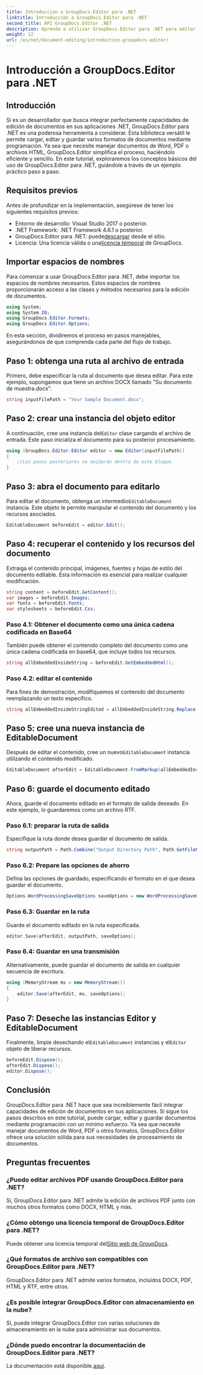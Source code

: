 ```yaml
---
title: Introducción a GroupDocs.Editor para .NET
linktitle: Introducción a GroupDocs.Editor para .NET
second_title: API GroupDocs.Editor .NET
description: Aprenda a utilizar GroupDocs.Editor para .NET para editar documentos mediante programación con esta guía detallada paso a paso.
weight: 12
url: /es/net/document-editing/introduction-groupdocs-editor/
---
```


# Introducción a GroupDocs.Editor para .NET

## Introducción 
Si es un desarrollador que busca integrar perfectamente capacidades de edición de documentos en sus aplicaciones .NET, GroupDocs.Editor para .NET es una poderosa herramienta a considerar. Esta biblioteca versátil le permite cargar, editar y guardar varios formatos de documentos mediante programación. Ya sea que necesite manejar documentos de Word, PDF o archivos HTML, GroupDocs.Editor simplifica el proceso, haciéndolo eficiente y sencillo. En este tutorial, exploraremos los conceptos básicos del uso de GroupDocs.Editor para .NET, guiándole a través de un ejemplo práctico paso a paso.
## Requisitos previos
Antes de profundizar en la implementación, asegúrese de tener los siguientes requisitos previos:
- Entorno de desarrollo: Visual Studio 2017 o posterior.
- .NET Framework: .NET Framework 4.6.1 o posterior.
-  GroupDocs.Editor para .NET: puede[descargar](https://releases.groupdocs.com/editor/net/) desde el sitio.
-  Licencia: Una licencia válida o una[licencia temporal](https://purchase.groupdocs.com/temporary-license/) de GroupDocs.
## Importar espacios de nombres
Para comenzar a usar GroupDocs.Editor para .NET, debe importar los espacios de nombres necesarios. Estos espacios de nombres proporcionarán acceso a las clases y métodos necesarios para la edición de documentos.
```csharp
using System;
using System.IO;
using GroupDocs.Editor.Formats;
using GroupDocs.Editor.Options;
```

En esta sección, dividiremos el proceso en pasos manejables, asegurándonos de que comprenda cada parte del flujo de trabajo.
## Paso 1: obtenga una ruta al archivo de entrada
Primero, debe especificar la ruta al documento que desea editar. Para este ejemplo, supongamos que tiene un archivo DOCX llamado "Su documento de muestra.docx".
```csharp
string inputFilePath = "Your Sample Document.docx";
```
## Paso 2: crear una instancia del objeto editor
 A continuación, cree una instancia del`Editor` clase cargando el archivo de entrada. Este paso inicializa el documento para su posterior procesamiento.
```csharp
using (GroupDocs.Editor.Editor editor = new Editor(inputFilePath))
{
    //Los pasos posteriores se anidarán dentro de este bloque.
}
```
## Paso 3: abra el documento para editarlo
 Para editar el documento, obtenga un intermedio`EditableDocument` instancia. Este objeto le permite manipular el contenido del documento y los recursos asociados.
```csharp
EditableDocument beforeEdit = editor.Edit();
```
## Paso 4: recuperar el contenido y los recursos del documento
Extraiga el contenido principal, imágenes, fuentes y hojas de estilo del documento editable. Esta información es esencial para realizar cualquier modificación.
```csharp
string content = beforeEdit.GetContent();
var images = beforeEdit.Images;
var fonts = beforeEdit.Fonts;
var stylesheets = beforeEdit.Css;
```
### Paso 4.1: Obtener el documento como una única cadena codificada en Base64
También puede obtener el contenido completo del documento como una única cadena codificada en base64, que incluye todos los recursos.
```csharp
string allEmbeddedInsideString = beforeEdit.GetEmbeddedHtml();
```
### Paso 4.2: editar el contenido
Para fines de demostración, modifiquemos el contenido del documento reemplazando un texto específico.
```csharp
string allEmbeddedInsideStringEdited = allEmbeddedInsideString.Replace("Subtitle", "Edited subtitle");
```
## Paso 5: cree una nueva instancia de EditableDocument
 Después de editar el contenido, cree un nuevo`EditableDocument` instancia utilizando el contenido modificado.
```csharp
EditableDocument afterEdit = EditableDocument.FromMarkup(allEmbeddedInsideStringEdited, null);
```
## Paso 6: guarde el documento editado
Ahora, guarde el documento editado en el formato de salida deseado. En este ejemplo, lo guardaremos como un archivo RTF.
### Paso 6.1: preparar la ruta de salida
Especifique la ruta donde desea guardar el documento de salida.
```csharp
string outputPath = Path.Combine("Output Directory Path", Path.GetFileNameWithoutExtension(inputFilePath) + ".rtf");
```
### Paso 6.2: Prepare las opciones de ahorro
Defina las opciones de guardado, especificando el formato en el que desea guardar el documento.
```csharp
Options.WordProcessingSaveOptions saveOptions = new WordProcessingSaveOptions(WordProcessingFormats.Rtf);
```
### Paso 6.3: Guardar en la ruta
Guarde el documento editado en la ruta especificada.
```csharp
editor.Save(afterEdit, outputPath, saveOptions);
```
### Paso 6.4: Guardar en una transmisión
Alternativamente, puede guardar el documento de salida en cualquier secuencia de escritura.
```csharp
using (MemoryStream ms = new MemoryStream())
{
    editor.Save(afterEdit, ms, saveOptions);
}
```
## Paso 7: Deseche las instancias Editor y EditableDocument
 Finalmente, limpie desechando el`EditableDocument` instancias y el`Editor` objeto de liberar recursos.
```csharp
beforeEdit.Dispose();
afterEdit.Dispose();
editor.Dispose();
```

## Conclusión
GroupDocs.Editor para .NET hace que sea increíblemente fácil integrar capacidades de edición de documentos en sus aplicaciones. Si sigue los pasos descritos en este tutorial, puede cargar, editar y guardar documentos mediante programación con un mínimo esfuerzo. Ya sea que necesite manejar documentos de Word, PDF u otros formatos, GroupDocs.Editor ofrece una solución sólida para sus necesidades de procesamiento de documentos.
## Preguntas frecuentes
### ¿Puedo editar archivos PDF usando GroupDocs.Editor para .NET?
Sí, GroupDocs.Editor para .NET admite la edición de archivos PDF junto con muchos otros formatos como DOCX, HTML y más.
### ¿Cómo obtengo una licencia temporal de GroupDocs.Editor para .NET?
 Puede obtener una licencia temporal del[Sitio web de GroupDocs](https://purchase.groupdocs.com/temporary-license/).
### ¿Qué formatos de archivo son compatibles con GroupDocs.Editor para .NET?
GroupDocs.Editor para .NET admite varios formatos, incluidos DOCX, PDF, HTML y RTF, entre otros.
### ¿Es posible integrar GroupDocs.Editor con almacenamiento en la nube?
Sí, puede integrar GroupDocs.Editor con varias soluciones de almacenamiento en la nube para administrar sus documentos.
### ¿Dónde puedo encontrar la documentación de GroupDocs.Editor para .NET?
La documentación está disponible.[aquí](https://tutorials.groupdocs.com/editor/net/).